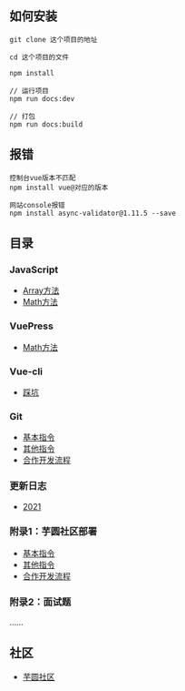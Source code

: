 ## 如何安装
```
git clone 这个项目的地址
```
```
cd 这个项目的文件
```
```
npm install
```
```
// 运行项目
npm run docs:dev
```
```
// 打包
npm run docs:build
```

## 报错
```
控制台vue版本不匹配
npm install vue@对应的版本
```
```
网站console报错
npm install async-validator@1.11.5 --save
```

## 目录

### JavaScript
+ <a href="https://inhamirei.github.io/JavaScript/Array/" target="_blank">Array方法</a>
+ <a href="https://inhamirei.github.io/JavaScript/Math/" target="_blank">Math方法</a>

### VuePress
+ <a href="https://inhamirei.github.io/JavaScript/Math/" target="_blank">Math方法</a>

### Vue-cli
+ <a href="https://inhamirei.github.io/vuePress/stepPit/" target="_blank">踩坑</a>

### Git
+ <a href="https://inhamirei.github.io/Git/GitCommon/" target="_blank">基本指令</a>
+ <a href="https://inhamirei.github.io/Git/GitOther/" target="_blank">其他指令</a>
+ <a href="https://inhamirei.github.io/Git/GitPractice/" target="_blank">合作开发流程</a>

### 更新日志
+ <a href="https://inhamirei.github.io/update/update_2021/" target="_blank">2021</a>

### 附录1：芋圆社区部署
+ <a href="https://inhamirei.github.io/community/OutLine/" target="_blank">基本指令</a>
+ <a href="https://inhamirei.github.io/community/FinalShell/" target="_blank">其他指令</a>
+ <a href="https://inhamirei.github.io/community/Other/" target="_blank">合作开发流程</a>

### 附录2：面试题
……

## 社区
+ <a href="https://inhami.com/" target="_blank">芋圆社区</a>